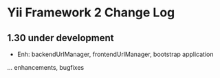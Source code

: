 Yii Framework 2 Change Log
==========================

1.30 under development
-----------------------

- Enh: backendUrlManager, frontendUrlManager, bootstrap application

... enhancements, bugfixes